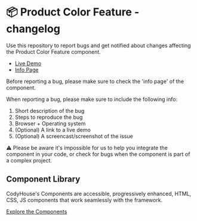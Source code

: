# 📦 Product Color Feature - changelog

Use this repository to report bugs and get notified about changes affecting the Product Color Feature component.

- [Live Demo](https://codyhouse.co/ds/components/app/product-color-feature)
- [Info Page](https://codyhouse.co/ds/components/info/product-color-feature)

Before reporting a bug, please make sure to check the 'info page' of the component. 

When reporting a bug, please make sure to include the following info:

1. Short description of the bug
2. Steps to reproduce the bug
3. Browser + Operating system
4. (Optional) A link to a live demo
5. (Optional) A screencast/screenshot of the issue

⚠️ Please be aware it's impossible for us to help you integrate the component in your code, or check for bugs when the component is part of a complex project.

## Component Library

CodyHouse's Components are accessible, progressively enhanced, HTML, CSS, JS components that work seamlessly with the framework.

[Explore the Components](https://codyhouse.co/ds/components)
